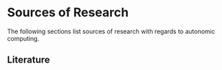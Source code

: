 # Sources of Research

The following sections list sources of research with regards to autonomic computing.

## Literature
